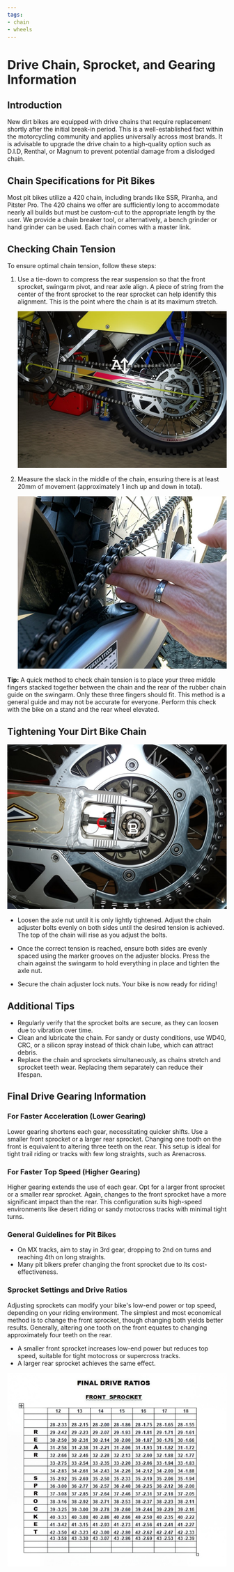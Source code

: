 ```yaml
---
tags:
- chain
- wheels
---
```


# Drive Chain, Sprocket, and Gearing Information

## Introduction

New dirt bikes are equipped with drive chains that require replacement shortly after the initial break-in period. This is a well-established fact within the motorcycling community and applies universally across most brands. It is advisable to upgrade the drive chain to a high-quality option such as D.I.D, Renthal, or Magnum to prevent potential damage from a dislodged chain.

## Chain Specifications for Pit Bikes

Most pit bikes utilize a 420 chain, including brands like SSR, Piranha, and Pitster Pro. The 420 chains we offer are sufficiently long to accommodate nearly all builds but must be custom-cut to the appropriate length by the user. We provide a chain breaker tool, or alternatively, a bench grinder or hand grinder can be used. Each chain comes with a master link.

## Checking Chain Tension

To ensure optimal chain tension, follow these steps:

1. Use a tie-down to compress the rear suspension so that the front sprocket, swingarm pivot, and rear axle align. A piece of string from the center of the front sprocket to the rear sprocket can help identify this alignment. This is the point where the chain is at its maximum stretch.

   ![Chain Alignment](../../../static/img/6EiIobf.jpg)

2. Measure the slack in the middle of the chain, ensuring there is at least 20mm of movement (approximately 1 inch up and down in total).

   ![Chain Slack Measurement](../../../static/img/Q0yUwfx.jpg)

**Tip:** A quick method to check chain tension is to place your three middle fingers stacked together between the chain and the rear of the rubber chain guide on the swingarm. Only these three fingers should fit. This method is a general guide and may not be accurate for everyone. Perform this check with the bike on a stand and the rear wheel elevated.

## Tightening Your Dirt Bike Chain

![Chain Tightening](../../../static/img/5YLVjTz.jpg)

- Loosen the axle nut until it is only lightly tightened. Adjust the chain adjuster bolts evenly on both sides until the desired tension is achieved. The top of the chain will rise as you adjust the bolts.

- Once the correct tension is reached, ensure both sides are evenly spaced using the marker grooves on the adjuster blocks. Press the chain against the swingarm to hold everything in place and tighten the axle nut.

- Secure the chain adjuster lock nuts. Your bike is now ready for riding!

## Additional Tips

- Regularly verify that the sprocket bolts are secure, as they can loosen due to vibration over time.
- Clean and lubricate the chain. For sandy or dusty conditions, use WD40, CRC, or a silicon spray instead of thick chain lube, which can attract debris.
- Replace the chain and sprockets simultaneously, as chains stretch and sprocket teeth wear. Replacing them separately can reduce their lifespan.

## Final Drive Gearing Information

### For Faster Acceleration (Lower Gearing)

Lower gearing shortens each gear, necessitating quicker shifts. Use a smaller front sprocket or a larger rear sprocket. Changing one tooth on the front is equivalent to altering three teeth on the rear. This setup is ideal for tight trail riding or tracks with few long straights, such as Arenacross.

### For Faster Top Speed (Higher Gearing)

Higher gearing extends the use of each gear. Opt for a larger front sprocket or a smaller rear sprocket. Again, changes to the front sprocket have a more significant impact than the rear. This configuration suits high-speed environments like desert riding or sandy motocross tracks with minimal tight turns.

### General Guidelines for Pit Bikes

- On MX tracks, aim to stay in 3rd gear, dropping to 2nd on turns and reaching 4th on long straights.
- Many pit bikers prefer changing the front sprocket due to its cost-effectiveness.

### Sprocket Settings and Drive Ratios

Adjusting sprockets can modify your bike's low-end power or top speed, depending on your riding environment. The simplest and most economical method is to change the front sprocket, though changing both yields better results. Generally, altering one tooth on the front equates to changing approximately four teeth on the rear.

- A smaller front sprocket increases low-end power but reduces top speed, suitable for tight motocross or supercross tracks.
- A larger rear sprocket achieves the same effect.

![Final Drive Ratio Chart](../../../static/img/FINALDRIVE.jpg)
